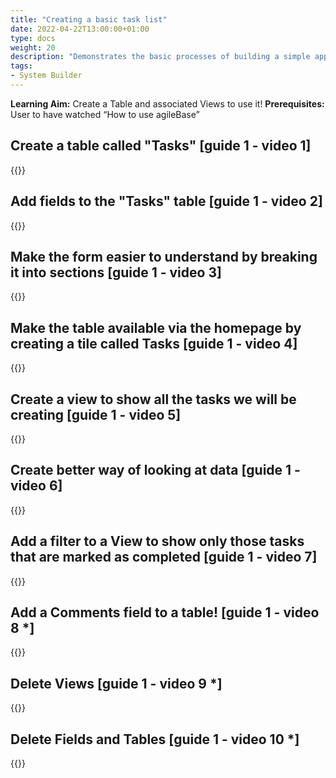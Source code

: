 ```yaml
---
title: "Creating a basic task list"
date: 2022-04-22T13:00:00+01:00
type: docs
weight: 20
description: "Demonstrates the basic processes of building a simple application, a good starting point"
tags:
- System Builder
---
```

**Learning Aim:** Create a Table and associated Views to use it!
**Prerequisites:** User to have watched “How to use agileBase”

## Create a table called "Tasks"  [guide 1 - video 1]
{{<youtube id="r7nkYcnjyeQ">}}
           
## Add fields to the "Tasks" table [guide 1 - video 2]
{{<youtube id="QgKRVSMM07Y">}}           

## Make the form easier to understand by breaking it into sections [guide 1 - video 3]
{{<youtube id="YwthqTiTroM">}}   
           
## Make the table available via the homepage by creating a tile called Tasks [guide 1 - video 4]
{{<youtube id="7hA7-VzX_A8">}} 
           
## Create a view to show all the tasks we will be creating [guide 1 - video 5]
{{<youtube id="P4FnZIYmAIo">}}           
           
## Create better way of looking at data [guide 1 - video 6]
{{<youtube id="GN7685gOnQ0">}}
           
## Add a filter to a View to show only those tasks that are marked as completed  [guide 1 - video 7]
{{<youtube id="wvlUpjFhxJg">}}
           
## Add a Comments field to a table! [guide 1 - video 8 *]
{{<youtube id="d57CDMWmUW4">}}    
           
## Delete Views [guide 1 - video 9 *]
{{<youtube id="YfCz-9Fjt7g">}}  
           
## Delete Fields and Tables [guide 1 - video 10 *]
{{<youtube id="5ExSypK06W8">}}             
